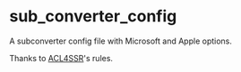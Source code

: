 # sub_converter_config

A subconverter config file with Microsoft and Apple options.

Thanks to [ACL4SSR](https://github.com/ACL4SSR/ACL4SSR)'s rules.

